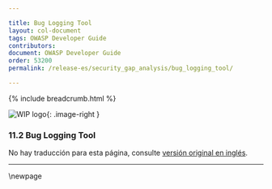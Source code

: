 ```yaml
---

title: Bug Logging Tool
layout: col-document
tags: OWASP Developer Guide
contributors:
document: OWASP Developer Guide
order: 53200
permalink: /release-es/security_gap_analysis/bug_logging_tool/

---
```


{% include breadcrumb.html %}

<style type="text/css">
.image-right {
  height: 180px;
  display: block;
  margin-left: auto;
  margin-right: auto;
  float: right;
}
</style>

![WIP logo](../../../assets/images/dg_wip.png "Work in progress"){: .image-right }

### 11.2 Bug Logging Tool

No hay traducción para esta página, consulte [versión original en inglés][release1302].

----

[release1302]: https://github.com/OWASP/www-project-developer-guide/blob/main/release/13-security-gap-analysis/02-blt.md

\newpage
